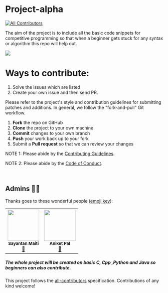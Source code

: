 # Project-alpha
<!-- ALL-CONTRIBUTORS-BADGE:START - Do not remove or modify this section -->
[![All Contributors](https://img.shields.io/badge/all_contributors-1-orange.svg?style=flat-square)](#contributors-)
<!-- ALL-CONTRIBUTORS-BADGE:END -->
The aim of the project is to include all the basic code snippets for competitive programming so that when a beginner gets stuck for any syntax or algorithm this repo will help out.  

<img src="https://blog.container-solutions.com/hubfs/hacktober2020.png">

# Ways to contribute:
1. Solve the issues which are listed
2. Create your own issue and then send PR.

Please refer to the project's style and contribution guidelines for submitting patches and additions. In general, we follow the "fork-and-pull" Git workflow.

 1. **Fork** the repo on GitHub
 2. **Clone** the project to your own machine
 3. **Commit** changes to your own branch
 4. **Push** your work back up to your fork
 5. Submit a **Pull request** so that we can review your changes

NOTE 1: Please abide by the [Contributing Guidelines](https://github.com/Webwiznitr/MilkERP/blob/master/CONTRIBUTING.md).

NOTE 2: Please abide by the [Code of Conduct](https://github.com/Webwiznitr/MilkERP/blob/master/CODE_OF_CONDUCT.md).

<br>



## Admins 🤟🏻

Thanks goes to these wonderful people ([emoji key](https://allcontributors.org/docs/en/emoji-key)):

<!-- ALL-CONTRIBUTORS-LIST:START - Do not remove or modify this section -->
<!-- prettier-ignore-start -->
<!-- markdownlint-disable -->
<table>
  <tr>
    <td align="center"><a href="https://github.com/SayantanMaiti"><img src="https://avatars3.githubusercontent.com/u/68146055?v=4" width="100px;" alt=""/><br /><sub><b>Sayantan Maiti</b></sub></a><br /><a href="https://github.com/Aniket762/Project-alpha/commits?author=SayantanMaiti" title="Documentation">💩</a></td>
    <td align="center"><a href="http://aliferous.xyz/"><img src="https://avatars2.githubusercontent.com/u/67703407?v=4" width="100px;" alt=""/><br /><sub><b>Aniket Pal</b></sub></a><br /><a href="https://github.com/Aniket762/Project-alpha/commits?author=Aniket762" title="Documentation">🦊</a></td>

  </tr>
</table>

<!-- markdownlint-enable -->
<!-- prettier-ignore-end -->
<!-- ALL-CONTRIBUTORS-LIST:END -->

##### The whole project will be created on basic C, Cpp ,Python and Java so beginners can also contribute.

This project follows the [all-contributors](https://github.com/all-contributors/all-contributors) specification. Contributions of any kind welcome!
